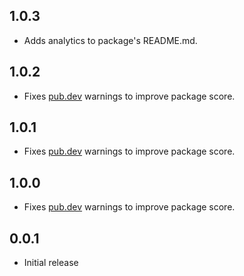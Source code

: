 ## 1.0.3

- Adds analytics to package's README.md.

## 1.0.2

- Fixes [pub.dev](https://pub.dev) warnings to improve package score.


## 1.0.1

- Fixes [pub.dev](https://pub.dev) warnings to improve package score.


## 1.0.0

- Fixes [pub.dev](https://pub.dev) warnings to improve package score.


## 0.0.1

- Initial release
